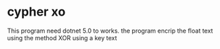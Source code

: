 # cypher xo
This program need dotnet 5.0 to works.
the program encrip the float text using the method XOR using a key text
